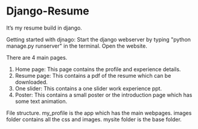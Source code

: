 # Django-Resume
It’s my resume build in django.

Getting started with djnago:
Start the django webserver by typing "python manage.py runserver" in the terminal.
Open the website.

There are 4 main pages.
1) Home page: This page contains the profile and experience details.
2) Resume page: This contains a pdf of the resume which can be downloaded.
3) One slider: This contains a one slider work experience ppt.
4) Poster: This contains a small poster or the introduction page which has some text animation.

File structure.
my_profile is the app which has the main webpages.
images folder contains all the css and images.
mysite folder is the base folder.
